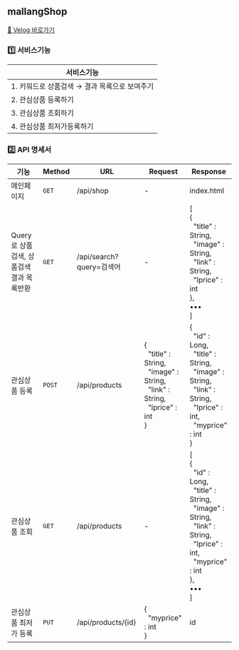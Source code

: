 ## mallangShop

[📍 Velog 바로가기]()

### 1️⃣ 서비스기능
|서비스기능|
|---|
|1. 키워드로 상품검색 → 결과 목록으로 보여주기|
|2. 관심상품 등록하기|
|3. 관심상품 조회하기|
|4. 관심상품 최저가등록하기|

### 2️⃣ API 명세서
|기능|Method|URL|Request| Response                                                                                                                                                                                                                                |
|---|---|---|---|-----------------------------------------------------------------------------------------------------------------------------------------------------------------------------------------------------------------------------------------|
|메인페이지|`GET`|/api/shop|-| index.html                                                                                                                                                                                                                              |
|Query로 상품검색, 상품검색결과 목록반환|`GET`|/api/search?query=검색어|-| [ <br> { <br> &nbsp;&nbsp;"title" : String, <br> &nbsp;&nbsp;"image" : String, <br> &nbsp;&nbsp;"link" : String, <br> &nbsp;&nbsp;"lprice" : int <br> }, <br> ••• <br> ]                                                                |
|관심상품 등록|`POST`|/api/products|{ <br> &nbsp;&nbsp;"title" : String, <br> &nbsp;&nbsp;"image" : String, <br> &nbsp;&nbsp;"link" : String, <br> &nbsp;&nbsp;"lprice" : int <br> }| { <br> &nbsp;&nbsp;"id" : Long, <br> &nbsp;&nbsp;"title" : String, <br> &nbsp;&nbsp;"image" : String, <br> &nbsp;&nbsp;"link" : String, <br> &nbsp;&nbsp;"lprice" : int, <br> &nbsp;&nbsp;"myprice" : int <br> }                        |
|관심상품 조회|`GET`|/api/products|-| [ <br> { <br> &nbsp;&nbsp;"id" : Long, <br> &nbsp;&nbsp;"title" : String, <br> &nbsp;&nbsp;"image" : String, <br> &nbsp;&nbsp;"link" : String, <br> &nbsp;&nbsp;"lprice" : int, <br> &nbsp;&nbsp;"myprice" : int <br> }, <br> ••• <br>] |
|관심상품 최저가 등록|`PUT`|/api/products/{id}|{ <br> &nbsp;&nbsp;"myprice" : int <br> }|id|